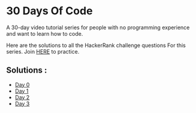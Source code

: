 # 30 Days Of Code

A 30-day video tutorial series for people with no programming experience and want to learn how to code.

Here are the solutions to all the HackerRank challenge questions For this series. Join [HERE](http://hr.gs/fdeeee) to practice.

## Solutions :

* [Day 0](https://github.com/Shivang-Bhandari/30-Days-of-Code/blob/master/Day0.py)
* [Day 1](https://github.com/Shivang-Bhandari/30-Days-of-Code/blob/master/Day1.py)
* [Day 2](https://github.com/Shivang-Bhandari/30-Days-of-Code/blob/master/Day2.py)
* [Day 3](https://github.com/Shivang-Bhandari/30-Days-of-Code/blob/master/Day3.py) 
